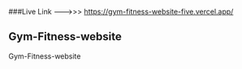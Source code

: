 ###Live Link --->>>  https://gym-fitness-website-five.vercel.app/


## Gym-Fitness-website
Gym-Fitness-website
